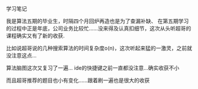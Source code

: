 学习笔记

我是算法五期的毕业生，时隔四个月回炉再造也是为了查漏补缺、
在第五期学习的过程中正是年底，公司业务比较忙……没来得及认真扣细节，这次从头听超哥的课程确实又有了新的收获.

比如说超哥说的几种搜索算法的时间复杂度o(n)，这次听起来猛的一激灵，之前就没注意这点...

算法脑图这次又复习了一遍... ide的快捷键之前一直都没注意...确实收获不小

而且超哥推荐的题目也小有变化……跟着刷一遍也是很大的收获

